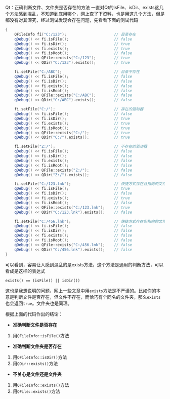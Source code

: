 Qt：正确判断文件、文件夹是否存在的方法
一直对Qt的isFile、isDir、exists这几个方法感到混乱，不知道到底用哪个，网上查了下资料，也是用这几个方法，但是都没有对其深究，经过测试发现会存在问题，先看看下面的测试代码

```cpp
{
    QFileInfo fi("C:/123");                     // 目录存在
    qDebug() << fi.isFile();                    // false
    qDebug() << fi.isDir();                     // true
    qDebug() << fi.exists();                    // true
    qDebug() << fi.isRoot();                    // false
    qDebug() << QFile::exists("C:/123");        // true
    qDebug() << QDir("C:/123").exists();        // true

    fi.setFile("C:/ABC");                       // 目录不存在
    qDebug() << fi.isFile();                    // false
    qDebug() << fi.isDir();                     // false
    qDebug() << fi.exists();                    // false
    qDebug() << fi.isRoot();                    // false
    qDebug() << QFile::exists("C:/ABC");        // false
    qDebug() << QDir("C:/ABC").exists();        // false

    fi.setFile("C:/");                          // 存在的驱动器
    qDebug() << fi.isFile();                    // false
    qDebug() << fi.isDir();                     // true
    qDebug() << fi.exists();                    // true
    qDebug() << fi.isRoot();                    // true
    qDebug() << QFile::exists("C:/");           // true
    qDebug() << QDir("C:/").exists();           // true

    fi.setFile("Z:/");                          // 不存在的驱动器
    qDebug() << fi.isFile();                    // false
    qDebug() << fi.isDir();                     // false
    qDebug() << fi.exists();                    // false
    qDebug() << fi.isRoot();                    // false
    qDebug() << QFile::exists("Z:/");           // false
    qDebug() << QDir("Z:/").exists();           // false

    fi.setFile("C:/123.lnk");                   // 快捷方式存在且指向的文件也存在
    qDebug() << fi.isFile();                    // true
    qDebug() << fi.isDir();                     // false
    qDebug() << fi.exists();                    // true
    qDebug() << fi.isRoot();                    // false
    qDebug() << QFile::exists("C:/123.lnk");    // true
    qDebug() << QDir("C:/123.lnk").exists();    // false

    fi.setFile("C:/456.lnk");                   // 快捷方式存在但指向的文件不存在
    qDebug() << fi.isFile();                    // false
    qDebug() << fi.isDir();                     // false
    qDebug() << fi.exists();                    // false
    qDebug() << fi.isRoot();                    // false
    qDebug() << QFile::exists("C:/456.lnk");    // false
    qDebug() << QDir("C:/456.lnk").exists();    // false
}
```

可以看到，容易让人感到混乱的是exists方法，这个方法是通用的判断方法，可以看成是这样的表达式

```
exists() == (isFile() || isDir())
```

这也是我想说明的问题，网上一些文章中用`exists`方法是不严谨的。比如你的本意是判断文件是否存在，但文件不存在，而恰巧有个同名的文件夹，那么`exists`也会返回`true`。文件夹也是同理。

根据上面的代码作出的结论：

*   **准确判断文件是否存在**

1.  用`QFileInfo::isFile()`方法

*   **准确判断文件夹是否存在**

1.  用`QFileInfo::isDir()`方法
2.  用`QDir::exists()`方法

*   **不关心是文件还是文件夹**

1.  用`QFileInfo::exists()`方法
2.  用`QFile::exists()`方法